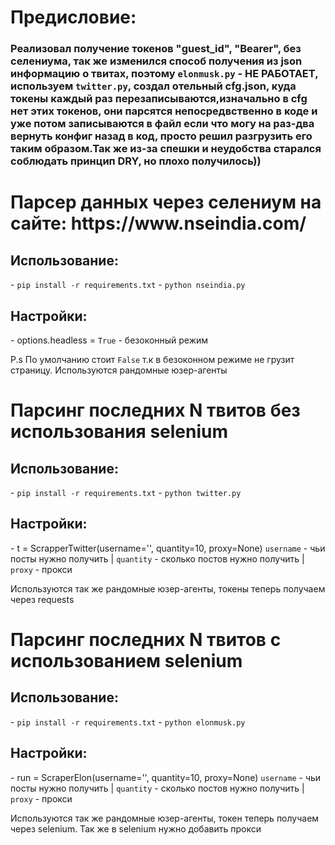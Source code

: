 
<h1>Предисловие:</h1>

<h3>Реализовал получение токенов "guest_id", "Bearer", без селениума, так же изменился способ получения из json информацию о твитах,
поэтому <code>elonmusk.py</code> - НЕ РАБОТАЕТ, используем <code>twitter.py</code>, создал отельный cfg.json, куда токены каждый раз перезаписываются,изначально в cfg нет этих токенов, они парсятся непосредвственно в коде и уже потом записываются в файл
если что могу на раз-два вернуть конфиг назад в код, просто решил разгрузить его таким образом.Так же из-за спешки и неудобства старался соблюдать принцип DRY, но плохо получилось)) </h3>

<h1>Парсер данных через селениум на сайте: https://www.nseindia.com/</h1>

<h2>Использование:</h2>
- <code>pip install -r requirements.txt</code> 
- <code>python nseindia.py</code> 

<h2>Настройки:</h2>
- options.headless = <code>True</code> - безоконный режим

<p>P.s По умолчанию стоит <code>False</code> т.к в безоконном режиме не грузит страницу. Используются рандомные юзер-агенты</p>

<h1>Парсинг последних N твитов без использования selenium</h1>

<h2>Использование:</h2>
- <code>pip install -r requirements.txt</code> 
- <code>python twitter.py</code> 

<h2>Настройки:</h2>
- t = ScrapperTwitter(username='', quantity=10, proxy=None) <code>username</code> - чьи посты нужно получить | <code>quantity</code> - сколько постов нужно получить |  <code>proxy</code> - прокси

Используются так же рандомные юзер-агенты, токены теперь получаем через requests


<h1>Парсинг последних N твитов с использованием selenium</h1>

<h2>Использование:</h2>
- <code>pip install -r requirements.txt</code> 
- <code>python elonmusk.py</code> 

<h2>Настройки:</h2>
- run = ScraperElon(username='', quantity=10, proxy=None) <code>username</code> - чьи посты нужно получить | <code>quantity</code> - сколько постов нужно получить |  <code>proxy</code> - прокси

Используются так же рандомные юзер-агенты, токен теперь получаем через selenium. Так же в selenium нужно добавить прокси

